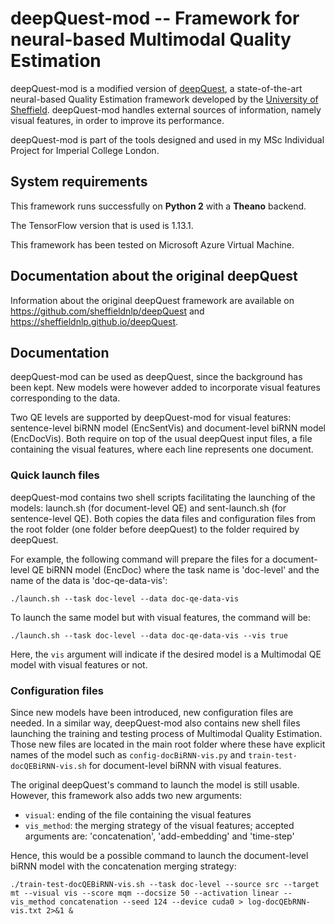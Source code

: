 # deepQuest-mod -- Framework for neural-based Multimodal Quality Estimation

deepQuest-mod is a modified version of [deepQuest][1], a state-of-the-art neural-based Quality Estimation framework developed by the [University of Sheffield][2]. deepQuest-mod handles external sources of information, namely visual features, in order to improve its performance.

deepQuest-mod is part of the tools designed and used in my MSc Individual Project for Imperial College London.


## System requirements

This framework runs successfully on **Python 2** with a **Theano** backend.

The TensorFlow version that is used is 1.13.1.

This framework has been tested on Microsoft Azure Virtual Machine.


## Documentation about the original deepQuest

Information about the original deepQuest framework are available on https://github.com/sheffieldnlp/deepQuest and https://sheffieldnlp.github.io/deepQuest.


## Documentation

deepQuest-mod can be used as deepQuest, since the background has been kept. New models were however added to incorporate visual features corresponding to the data.

Two QE levels are supported by deepQuest-mod for visual features: sentence-level biRNN model (EncSentVis) and document-level biRNN model (EncDocVis). Both require on top of the usual deepQuest input files, a file containing the visual features, where each line represents one document.



### Quick launch files

deepQuest-mod contains two shell scripts facilitating the launching of the models: launch.sh (for document-level QE) and sent-launch.sh (for sentence-level QE).
Both copies the data files and configuration files from the root folder (one folder before deepQuest) to the folder required by deepQuest.

For example, the following command will prepare the files for a document-level QE biRNN model (EncDoc) where the task name is 'doc-level' and the name of the data is 'doc-qe-data-vis':
```
./launch.sh --task doc-level --data doc-qe-data-vis
```

To launch the same model but with visual features, the command will be:
```
./launch.sh --task doc-level --data doc-qe-data-vis --vis true
```

Here, the ```vis``` argument will indicate if the desired model is a Multimodal QE model with visual features or not.


### Configuration files

Since new models have been introduced, new configuration files are needed. In a similar way, deepQuest-mod also contains new shell files launching the training and testing process of Multimodal Quality Estimation.
Those new files are located in the main root folder where these have explicit names of the model such as ```config-docBiRNN-vis.py``` and ```train-test-docQEBiRNN-vis.sh``` for document-level biRNN with visual features.

The original deepQuest's command to launch the model is still usable. However, this framework also adds two new arguments:
- ```visual```: ending of the file containing the visual features
- ```vis_method```: the merging strategy of the visual features; accepted arguments are: 'concatenation', 'add-embedding' and 'time-step'

Hence, this would be a possible command to launch the document-level biRNN model with the concatenation merging strategy:
```
./train-test-docQEBiRNN-vis.sh --task doc-level --source src --target mt --visual vis --score mqm --docsize 50 --activation linear --vis_method concatenation --seed 124 --device cuda0 > log-docQEbRNN-vis.txt 2>&1 &
```


[1]: http://aclweb.org/anthology/C18-1266
[2]: https://www.sheffield.ac.uk

